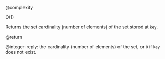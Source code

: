 @complexity

O(1)


Returns the set cardinality (number of elements) of the set stored at `key`.

@return

@integer-reply: the cardinality (number of elements) of the set, or `0` if
`key` does not exist.

